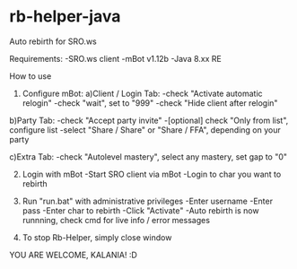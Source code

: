 # rb-helper-java
Auto rebirth for SRO.ws

Requirements:
-SRO.ws client
-mBot v1.12b
-Java 8.xx RE

How to use
1) Configure mBot:
  a)Client / Login Tab:
    -check "Activate automatic relogin"
    -check "wait", set to "999"
    -check "Hide client after relogin"
  
  b)Party Tab:
    -check "Accept party invite"
    -[optional] check "Only from list", configure list
    -select "Share / Share" or "Share / FFA", depending on your party
    
  c)Extra Tab:
    -check "Autolevel mastery", select any mastery, set gap to "0"
    
2) Login with mBot
  -Start SRO client via mBot
  -Login to char you want to rebirth
  
3) Run "run.bat" with administrative privileges
  -Enter username
  -Enter pass
  -Enter char to rebirth
  -Click "Activate"
  -Auto rebirth is now runnning, check cmd for live info / error messages
  
4) To stop Rb-Helper, simply close window

YOU ARE WELCOME, KALANIA! :D
